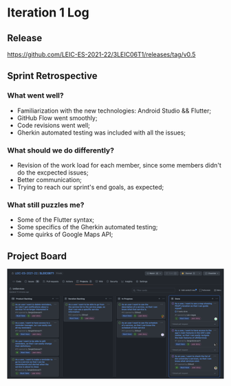 # Iteration 1 Log

## Release

https://github.com/LEIC-ES-2021-22/3LEIC06T1/releases/tag/v0.5

## Sprint Retrospective

### What went well?
- Familiarization with the new technologies: Android Studio && Flutter;
- GitHub Flow went smoothly;
- Code revisions went well;
- Gherkin automated testing was included with all the issues;


### What should we do differently?
- Revision of the work load for each member, since some members didn't do the excpected issues;
- Better communication;
- Trying to reach our sprint's end goals, as expected;


### What still puzzles me?

- Some of the Flutter syntax;
- Some specifics of the Gherkin automated testing;
- Some quirks of Google Maps API;



## Project Board

![Iteration Board](/images/iteration1board.png)

